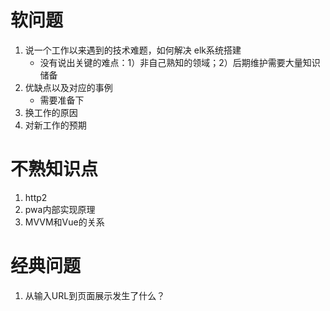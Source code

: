 # 软问题
1. 说一个工作以来遇到的技术难题，如何解决
   elk系统搭建
   - 没有说出关键的难点：1）非自己熟知的领域；2）后期维护需要大量知识储备
2. 优缺点以及对应的事例
   - 需要准备下
3. 换工作的原因
4. 对新工作的预期

# 不熟知识点
1. http2
2. pwa内部实现原理
3. MVVM和Vue的关系

# 经典问题
1. 从输入URL到页面展示发生了什么？